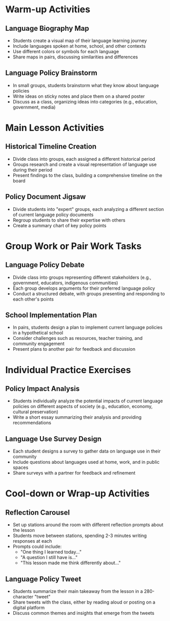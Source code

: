 # Warm-up Activities

## Language Biography Map
- Students create a visual map of their language learning journey
- Include languages spoken at home, school, and other contexts
- Use different colors or symbols for each language
- Share maps in pairs, discussing similarities and differences

## Language Policy Brainstorm
- In small groups, students brainstorm what they know about language policies
- Write ideas on sticky notes and place them on a shared poster
- Discuss as a class, organizing ideas into categories (e.g., education, government, media)

# Main Lesson Activities

## Historical Timeline Creation
- Divide class into groups, each assigned a different historical period
- Groups research and create a visual representation of language use during their period
- Present findings to the class, building a comprehensive timeline on the board

## Policy Document Jigsaw
- Divide students into "expert" groups, each analyzing a different section of current language policy documents
- Regroup students to share their expertise with others
- Create a summary chart of key policy points

# Group Work or Pair Work Tasks

## Language Policy Debate
- Divide class into groups representing different stakeholders (e.g., government, educators, indigenous communities)
- Each group develops arguments for their preferred language policy
- Conduct a structured debate, with groups presenting and responding to each other's points

## School Implementation Plan
- In pairs, students design a plan to implement current language policies in a hypothetical school
- Consider challenges such as resources, teacher training, and community engagement
- Present plans to another pair for feedback and discussion

# Individual Practice Exercises

## Policy Impact Analysis
- Students individually analyze the potential impacts of current language policies on different aspects of society (e.g., education, economy, cultural preservation)
- Write a short essay summarizing their analysis and providing recommendations

## Language Use Survey Design
- Each student designs a survey to gather data on language use in their community
- Include questions about languages used at home, work, and in public spaces
- Share surveys with a partner for feedback and refinement

# Cool-down or Wrap-up Activities

## Reflection Carousel
- Set up stations around the room with different reflection prompts about the lesson
- Students move between stations, spending 2-3 minutes writing responses at each
- Prompts could include:
  * "One thing I learned today..."
  * "A question I still have is..."
  * "This lesson made me think differently about..."

## Language Policy Tweet
- Students summarize their main takeaway from the lesson in a 280-character "tweet"
- Share tweets with the class, either by reading aloud or posting on a digital platform
- Discuss common themes and insights that emerge from the tweets